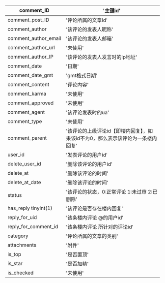 
comment_ID | '主键id'
-- | --
comment_post_ID | '评论所属的文章id'
comment_author | '该评论的发表人昵称'
comment_author_email | '该评论的发表人邮箱'
comment_author_url | '未使用'
comment_author_IP | '该评论的发表人发言时的ip地址'
comment_date | '日期'
comment_date_gmt | 'gmt格式日期'
comment_content | '评论内容'
comment_karma | '未使用'
comment_approved | '未使用'
comment_agent | '该评论发表时的ua'
comment_type | '未使用'
comment_parent | '该评论的上级评论id【即楼内回复】，如果该id不为0，那么表示该评论为一条楼内回复'
user_id | '发表评论的用户id'
delete_user_id | '删除该评论的用户id'
delete_at | '删除该评论的时间'
delete_at_date | '删除该评论的时间'
status | '该评论的状态，0:正常评论 1:未过审 2:已删除'
has_reply tinyint(1) | '该评论是否存在楼内回复'
reply_for_uid | '该条楼内评论 @的用户id'
reply_for_comment_id | '该条楼内评论 所针对的评论id'
category | '评论所属的文章的类别'
attachments | '附件'
is_top | '是否置顶'
is_star | '是否加精'
is_checked | '未使用'

